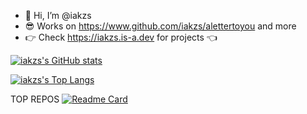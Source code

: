 - 👋 Hi, I’m @iakzs
- 😎 Works on https://www.github.com/iakzs/alettertoyou and more
- 👉 Check https://iakzs.is-a.dev for projects 👈

[![iakzs's GitHub stats](https://github-readme-stats.vercel.app/api?username=iakzs&show_icons=true&theme=transparent)](https://github.com/anuraghazra/github-readme-stats)

[![iakzs's Top Langs](https://github-readme-stats.vercel.app/api/top-langs/?username=iakzs&layout=compact&show_icons=true&theme=transparent)](https://github.com/anuraghazra/github-readme-stats)

TOP REPOS
[![Readme Card](https://github-readme-stats.vercel.app/api/pin/?username=iakzs&repo=alettertoyou)](https://github.com/iakzs/alettertoyou)
